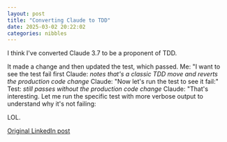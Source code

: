 ```yaml
---
layout: post
title: "Converting Claude to TDD"
date: 2025-03-02 20:22:02
categories: nibbles
---
```


I think I've converted Claude 3.7 to be a proponent of TDD.

It made a change and then updated the test, which passed. 
Me: "I want to see the test fail first
Claude: *notes that's a classic TDD move and reverts the production code  change*
Claude: "Now let's run the test to see it fail:" 
Test: *still passes without the production code change*
Claude: "That's interesting. Let me run the specific test with more verbose output to understand why it's not failing:

LOL.

[Original LinkedIn post](https://www.linkedin.com/feed/update/urn%3Ali%3Ashare%3A7302060639278022656)
